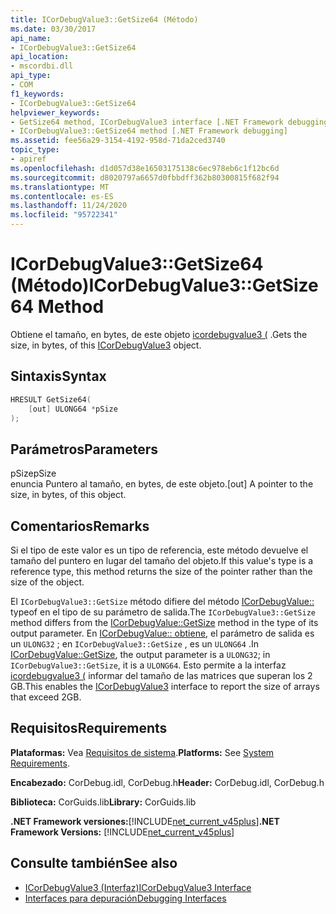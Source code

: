 ```yaml
---
title: ICorDebugValue3::GetSize64 (Método)
ms.date: 03/30/2017
api_name:
- ICorDebugValue3::GetSize64
api_location:
- mscordbi.dll
api_type:
- COM
f1_keywords:
- ICorDebugValue3::GetSize64
helpviewer_keywords:
- GetSize64 method, ICorDebugValue3 interface [.NET Framework debugging]
- ICorDebugValue3::GetSize64 method [.NET Framework debugging]
ms.assetid: fee56a29-3154-4192-958d-71da2ced3740
topic_type:
- apiref
ms.openlocfilehash: d1d057d38e16503175138c6ec978eb6c1f12bc6d
ms.sourcegitcommit: d8020797a6657d0fbbdff362b80300815f682f94
ms.translationtype: MT
ms.contentlocale: es-ES
ms.lasthandoff: 11/24/2020
ms.locfileid: "95722341"
---
```

# <a name="icordebugvalue3getsize64-method"></a><span data-ttu-id="5a8e3-102">ICorDebugValue3::GetSize64 (Método)</span><span class="sxs-lookup"><span data-stu-id="5a8e3-102">ICorDebugValue3::GetSize64 Method</span></span>

<span data-ttu-id="5a8e3-103">Obtiene el tamaño, en bytes, de este objeto [icordebugvalue3 (](icordebugvalue3-interface.md) .</span><span class="sxs-lookup"><span data-stu-id="5a8e3-103">Gets the size, in bytes, of this [ICorDebugValue3](icordebugvalue3-interface.md) object.</span></span>  
  
## <a name="syntax"></a><span data-ttu-id="5a8e3-104">Sintaxis</span><span class="sxs-lookup"><span data-stu-id="5a8e3-104">Syntax</span></span>  
  
```cpp  
HRESULT GetSize64(  
    [out] ULONG64 *pSize  
);  
```  
  
## <a name="parameters"></a><span data-ttu-id="5a8e3-105">Parámetros</span><span class="sxs-lookup"><span data-stu-id="5a8e3-105">Parameters</span></span>  

 <span data-ttu-id="5a8e3-106">pSize</span><span class="sxs-lookup"><span data-stu-id="5a8e3-106">pSize</span></span>  
 <span data-ttu-id="5a8e3-107">enuncia Puntero al tamaño, en bytes, de este objeto.</span><span class="sxs-lookup"><span data-stu-id="5a8e3-107">[out] A pointer to the size, in bytes, of this object.</span></span>  
  
## <a name="remarks"></a><span data-ttu-id="5a8e3-108">Comentarios</span><span class="sxs-lookup"><span data-stu-id="5a8e3-108">Remarks</span></span>  

 <span data-ttu-id="5a8e3-109">Si el tipo de este valor es un tipo de referencia, este método devuelve el tamaño del puntero en lugar del tamaño del objeto.</span><span class="sxs-lookup"><span data-stu-id="5a8e3-109">If this value's type is a reference type, this method returns the size of the pointer rather than the size of the object.</span></span>  
  
 <span data-ttu-id="5a8e3-110">El `ICorDebugValue3::GetSize` método difiere del método [ICorDebugValue::](icordebugvalue-getsize-method.md) typeof en el tipo de su parámetro de salida.</span><span class="sxs-lookup"><span data-stu-id="5a8e3-110">The `ICorDebugValue3::GetSize` method differs from the [ICorDebugValue::GetSize](icordebugvalue-getsize-method.md) method in the type of its output parameter.</span></span> <span data-ttu-id="5a8e3-111">En [ICorDebugValue:: obtiene](icordebugvalue-getsize-method.md), el parámetro de salida es un `ULONG32` ; en `ICorDebugValue3::GetSize` , es un `ULONG64` .</span><span class="sxs-lookup"><span data-stu-id="5a8e3-111">In [ICorDebugValue::GetSize](icordebugvalue-getsize-method.md), the output parameter is a `ULONG32`; in `ICorDebugValue3::GetSize`, it is a `ULONG64`.</span></span> <span data-ttu-id="5a8e3-112">Esto permite a la interfaz [icordebugvalue3 (](icordebugvalue3-interface.md) informar del tamaño de las matrices que superan los 2 GB.</span><span class="sxs-lookup"><span data-stu-id="5a8e3-112">This enables the [ICorDebugValue3](icordebugvalue3-interface.md) interface to report the size of arrays that exceed 2GB.</span></span>  
  
## <a name="requirements"></a><span data-ttu-id="5a8e3-113">Requisitos</span><span class="sxs-lookup"><span data-stu-id="5a8e3-113">Requirements</span></span>  

 <span data-ttu-id="5a8e3-114">**Plataformas:** Vea [Requisitos de sistema](../../get-started/system-requirements.md).</span><span class="sxs-lookup"><span data-stu-id="5a8e3-114">**Platforms:** See [System Requirements](../../get-started/system-requirements.md).</span></span>  
  
 <span data-ttu-id="5a8e3-115">**Encabezado:** CorDebug.idl, CorDebug.h</span><span class="sxs-lookup"><span data-stu-id="5a8e3-115">**Header:** CorDebug.idl, CorDebug.h</span></span>  
  
 <span data-ttu-id="5a8e3-116">**Biblioteca:** CorGuids.lib</span><span class="sxs-lookup"><span data-stu-id="5a8e3-116">**Library:** CorGuids.lib</span></span>  
  
 <span data-ttu-id="5a8e3-117">**.NET Framework versiones:**[!INCLUDE[net_current_v45plus](../../../../includes/net-current-v45plus-md.md)]</span><span class="sxs-lookup"><span data-stu-id="5a8e3-117">**.NET Framework Versions:** [!INCLUDE[net_current_v45plus](../../../../includes/net-current-v45plus-md.md)]</span></span>  
  
## <a name="see-also"></a><span data-ttu-id="5a8e3-118">Consulte también</span><span class="sxs-lookup"><span data-stu-id="5a8e3-118">See also</span></span>

- [<span data-ttu-id="5a8e3-119">ICorDebugValue3 (Interfaz)</span><span class="sxs-lookup"><span data-stu-id="5a8e3-119">ICorDebugValue3 Interface</span></span>](icordebugvalue3-interface.md)
- [<span data-ttu-id="5a8e3-120">Interfaces para depuración</span><span class="sxs-lookup"><span data-stu-id="5a8e3-120">Debugging Interfaces</span></span>](debugging-interfaces.md)
